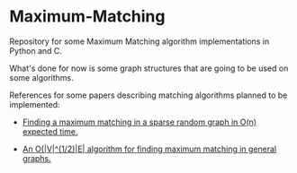 # Maximum-Matching
Repository for some Maximum Matching algorithm implementations in Python and C.

What's done for now is some graph structures that are going to be used on some 
algorithms.

References for some papers describing matching algorithms planned to be implemented:

- [Finding a maximum matching in a sparse random graph in O(n) expected time.][1]

- [An O(|V|^(1/2)|E| algorithm for finding maximum matching in general graphs.][2]

[1]: (http://doi.org/10.1145/1734213.1734218)
[2]: (http://doi.org/10.1109/SFCS.1980.12)
